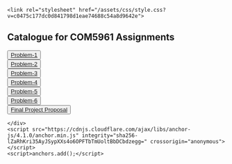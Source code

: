 <html lang="en-US">
  <head>
    <meta charset="UTF-8">
    <meta http-equiv="X-UA-Compatible" content="IE=edge">
    <meta name="viewport" content="width=device-width, initial-scale=1">

<!-- Google Tag Manager -->
<script>(function(w,d,s,l,i){w[l]=w[l]||[];w[l].push({'gtm.start':
new Date().getTime(),event:'gtm.js'});var f=d.getElementsByTagName(s)[0],
j=d.createElement(s),dl=l!='dataLayer'?'&l='+l:'';j.async=true;j.src=
'https://www.googletagmanager.com/gtm.js?id='+i+dl;f.parentNode.insertBefore(j,f);
})(window,document,'script','dataLayer','GTM-MQ83WTH');</script>
<!-- End Google Tag Manager -->

<!-- Begin Jekyll SEO tag v2.6.1 -->
<title>ChaoxWong.github.io | Com5961</title>
<meta name="generator" content="Jekyll v3.9.0" />
<meta property="og:title" content="ChaoxWong.github.io" />
<meta property="og:locale" content="en_US" />
<meta name="description" content="Com5961" />
<meta property="og:description" content="Com5961" />
    <link href="https://fonts.googleapis.com/css?family=Rajdhani&display=swap" rel="stylesheet" />
    <link rel="stylesheet" href="https://cdnjs.cloudflare.com/ajax/libs/normalize/8.0.1/normalize.min.css" integrity="sha512-NhSC1YmyruXifcj/KFRWoC561YpHpc5Jtzgvbuzx5VozKpWvQ+4nXhPdFgmx8xqexRcpAglTj9sIBWINXa8x5w==" crossorigin="anonymous" />
    <link href="https://fonts.googleapis.com/css?family=Roboto&display=swap" rel="stylesheet" />
    <link rel="stylesheet" href="css/bootstrap.css">
    <link rel="stylesheet" href="css/bootstrap-reboot.css">
    <link rel="stylesheet" href="css/bootstrap-grid.css">
    <script src="jquery.min.js"></script>
    <script src="js/bootstrap.js"></script>
    <script src="js/bootstrap.bundle.js"></script>
<link rel="canonical" href="https://chaoxwong.github.io/" />
<meta property="og:url" content="https://chaoxwong.github.io/" />
<meta property="og:site_name" content="ChaoxWong.github.io" />
<script type="application/ld+json">
{"@type":"WebSite","headline":"ChaoxWong.github.io","url":"https://chaoxwong.github.io/","description":"Com5961","name":"ChaoxWong.github.io","@context":"https://schema.org"}</script>
<!-- End Jekyll SEO tag -->

    <link rel="stylesheet" href="/assets/css/style.css?v=c0475c177dc0d841798d1eae74688c54a8d9642e">
  </head>

  <body>
<!-- Google Tag Manager (noscript) -->
<noscript><iframe src="https://www.googletagmanager.com/ns.html?id=GTM-MQ83WTH"
height="0" width="0" style="display:none;visibility:hidden"></iframe></noscript>
<!-- End Google Tag Manager (noscript) -->
<div class="container-lg px-3 my-5 markdown-body">
      

<h2 id="catalogue-for-com5961">Catalogue for COM5961 Assignments</h2>

<button type="button" class="btn btn-outline-primary"><a href="https://chaoxwong.github.io/COM5961/Problem-1/Index.html">Problem-1</a></button>
<br>
<button type="button" class="btn btn-outline-primary"><a href="https://chaoxwong.github.io/COM5961/Problem-2/Index.html">Problem-2</a></button>
<br>
<button type="button" class="btn btn-outline-primary"><a href="https://chaoxwong.github.io/COM5961/Problem-3/Index.html">Problem-3</a></button>
<br>
<button type="button" class="btn btn-outline-primary"><a href="https://chaoxwong.github.io/COM5961/Problem-4/Index.html">Problem-4</a></button>
<br>
<button type="button" class="btn btn-outline-primary"><a href="https://chaoxwong.github.io/COM5961/Problem-5/Index.html">Problem-5</a></button>
<br>
<button type="button" class="btn btn-outline-primary"><a href="https://chaoxwong.github.io/COM5961/Problem-6/Index.html">Problem-6</a></button>
<br>
<button type="button" class="btn btn-outline-primary"><a href="https://github.com/ChaoxWong/ChaoxWong.github.io/raw/master/COM5961/ProductRequirementDoc/PRD_HUANGChaoxiong_1155145780.docx.pdf">Final Project Proposal</a></button>
      
    </div>
    <script src="https://cdnjs.cloudflare.com/ajax/libs/anchor-js/4.1.0/anchor.min.js" integrity="sha256-lZaRhKri35AyJSypXXs4o6OPFTbTmUoltBbDCbdzegg=" crossorigin="anonymous"></script>
    <script>anchors.add();</script>
    
  </body>
</html>
